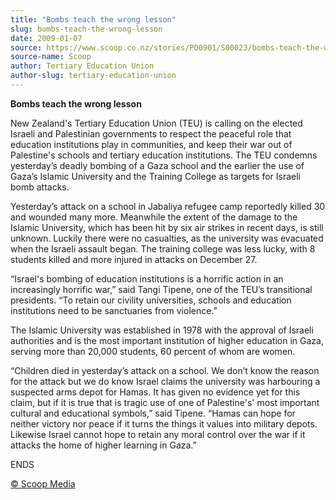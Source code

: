 ```yaml
---
title: "Bombs teach the wrong lesson"
slug: bombs-teach-the-wrong-lesson
date: 2009-01-07
source: https://www.scoop.co.nz/stories/PO0901/S00023/bombs-teach-the-wrong-lesson.htm
source-name: Scoop
author: Tertiary Education Union
author-slug: tertiary-education-union
---
```


<p><b> Bombs teach the wrong lesson</b></p>

<p>New Zealand's
Tertiary Education Union (TEU) is calling on the elected
Israeli and Palestinian governments to respect the peaceful
role that education institutions play in communities, and
keep their war out of Palestine's schools and tertiary
education institutions. The TEU condemns yesterday’s
deadly bombing of a Gaza school and the earlier the use of
Gaza’s Islamic University and the Training College as
targets for Israeli bomb attacks. </p>

<p>Yesterday’s attack on
a school in Jabaliya refugee camp reportedly killed 30 and
wounded many more. Meanwhile the extent of the damage to the
Islamic University, which has been hit by six air strikes in
recent days, is still unknown.  Luckily there were no
casualties, as the university was evacuated when the Israeli
assault began. The training college was less lucky, with 8
students killed and more injured in attacks on December
27.</p>

<p>“Israel's bombing of education institutions is a
horrific action in an increasingly horrific war,” said
Tangi Tipene, one of the TEU’s transitional presidents. 
“To retain our civility universities, schools and
education institutions need to be sanctuaries from
violence.”</p>

<p>The Islamic University was established in
1978 with the approval of Israeli authorities and is the
most important institution of higher education in Gaza,
serving more than 20,000 students, 60 percent of whom are
women.</p>

<p>“Children died in yesterday’s attack on a
school. We don’t know the reason for the attack but we do
know Israel claims the university was harbouring a suspected
arms depot for Hamas. It has given no evidence yet for this
claim, but if it is true that is tragic use of one of
Palestine's' most important cultural and educational
symbols,” said Tipene. “Hamas can hope for neither
victory nor peace if it turns the things it values into
military depots. Likewise Israel cannot hope to retain any
moral control over the war if it attacks the home of higher
learning in
Gaza.”</p>

<p>ENDS
</p>

<p>
<a href="http://www.scoop.co.nz/about/terms.html" target="_blank"><span>© Scoop Media</span></a>
         </p>
